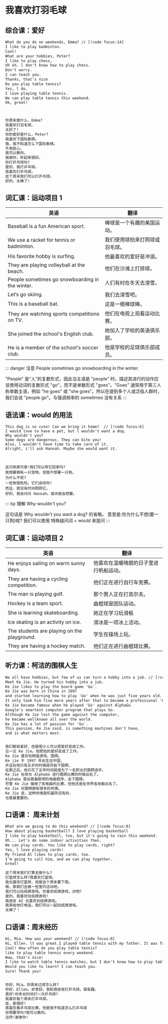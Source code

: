 # 我喜欢打羽毛球

## 综合课：爱好

```txt
What do you do on weekends, Emma? // [!code focus:14]
I like to play badminton.
Cool!
What are your hobbies, Peter?
I like to play chess,
Uh oh. l don't know how to play chess.
Don't worry.
I can teach you.
Thanks, that's nice
Do you play table tennis?
Yes, l do.
I love playing table tennis.
We can play table tennis this weekend.
Ok, great!



你周末做什么，Emma?
我喜欢打羽毛球。
太好了!
你的爱好是什么，Peter?
我喜欢下国际象棋。
哦，我不知道怎么下国际象棋。
不用担心。
我可以教你。
谢谢你，听起来很好。
你打乒乓球吗?
是的，我打乒乓球。
我喜欢打乒乓球。
这个周末我们可以打乒乓球。
好的，太棒了!
```

## 词汇课：运动项目 1

| 英语                                            | 翻译                           |
| ----------------------------------------------- | ------------------------------ |
| Baseball is a fun American sport.               | 棒球是一个有趣的美国运动。     |
| We use a racket for tennis or badminton.        | 我们使用球拍来打网球或羽毛球。 |
| His favorite hobby is surfing.                  | 他最喜欢的爱好是冲浪。         |
| They are playing volleyball at the beach.       | 他们在沙滩上打排球。           |
| People sometimes go snowboarding in the winter. | 人们有时在冬天去滑雪。         |
| Let‘s go skiing.                                | 我们去滑雪吧。                 |
| This is a baseball bat.                         | 这是一根棒球棒。               |
| They are watching sports competitions on TV.    | 他们在电视上观看运动比赛。     |
| She joined the school's English club.           | 她加入了学校的英语俱乐部。     |
| He is a member of the school's soccer club.     | 他是学校的足球俱乐部成员。     |

::: danger 注意
People sometimes go snowboarding in the winter.

"People" 是“人”的复数形式，因此当主语是 "people" 时，描述其进行的动作应该使用动词的复数形式 "go"，而不是单数形式 "goes"。"Goes" 通常用于第三人称单数主语，例如 "he goes" 或 "she goes"。所以在提到多个人或泛指人群时，我们会说 "people go"。与强调频率的 sometimes 没有关系
:::

## 语法课：would 的用法

```text
This dog is so cute! Can we bring it home?  // [!code focus:6]
I would love to have a pet, but l wouldn't want a dog.
Why wouldn't you?
Some dogs are dangerous. They can bite you!
Also, l wouldn't have time to take care of it.
Alright, i'll ask Hannah. Maybe she would want it.



这只狗真可爱!我们可以带它回家吗?
我想要拥有一只宠物，但我不想要一只狗。
为什么不呢?
一些狗很危险。它们会咬你!
而且，我没有时间照顾它。
好的，我会问问 Hannah。或许她会想要。
```

::: tip 理解
Why wouldn't you?

这句话是 Why wouldn't you want a dog? 的省略。
意思是:你为什么不想(要一只狗)呢?
我们可以使用 特殊疑问词 + would 来提问
:::

## 词汇课：运动项目 2

| 英语                                        | 翻译                                   |
| ------------------------------------------- | -------------------------------------- |
| He enjoys sailing on warm sunny days.       | 他喜欢在温暖晴朗的日子里进行帆船运动。 |
| They are having a cycling competition.      | 他们正在进行自行车竞赛。               |
| The man is playing golf.                    | 那个男人正在打高尔夫。                 |
| Hockey is a team sport.                     | 曲棍球是团队运动。                     |
| She is learning skateboarding.              | 她正在学习玩滑板                       |
| Ice skating is an activity on ice.          | 滑冰是一项冰上活动。                   |
| The students are playing on the playground. | 学生在操场上玩。                       |
| They are having a hockey match.             | 他们正在进行曲棍球比赛。               |

## 听力课：柯洁的围棋人生

```txt
We all have hobbies, but few of us can turn a hobby into a job. // [!code focus:13]
Meet Ke Jie. He turned his hobby into a job.
Ke Jie likes to play the board game 'Go'.
Ke Jie was born in China in 1997
and started learning how to play 'Go' when he was just five years old.
It only took him five more years after that to become a professional 'Go' player.
Ke Jie became famous when he played 'Go' against AlphaGo.
Google's smartest computer program that plays Go.
Although Ke Jie lost the game against the computer,
he became wellknown all over the world.
Ke Jie has a lot of passion for 'Go'.
This passion, Ke Jie said, is something machines don't have,
and is what matters most.


我们都有爱好，但是很少人可以把爱好变成工作。
见一见 Ke Jie。他把他的爱好变成了工作。
Ke Jie 喜欢玩棋盘游戏，围棋。
Ke jie 于 1997 年出生在中国，
并且在他只有五岁的时候就开始下围棋。
在那之后，他只花了五年时间就成为了一名职业的围棋选手。
Ke Jie 在他与 AlphaGo 进行围棋比赛的时候出名了。
AlphaGo 是谷歌最聪明的电脑程序，会下围棋。
尽管 Ke Jie 输掉了和电脑的比赛，但他还是在世界各地都出名了。
Ke Jie 对围棋拥有很多的热情。
Ke Jie 说，这种热情是机器所没有的，
也是最重要的。
```

## 口语课： 周末计划

```txt
What are we going to do this weekend? // [!code focus:8]
How about playing basketball? I love playing basketball
I like to play basketball, too, but it's going to rain this weekend.
Oh... Let's do some indoor activities then.
We can play cards. You like to play cards, right?
Yes, l love playing cards!
My friend Al likes to play cards, too.
I’m going to call him, and we can play together.
Great!

这个周末我们打算去做什么?
打篮球怎么样?我喜欢打篮球。
我也喜欢打篮球，但是这个周末要下雨。
哦，那我们去做一些室内活动吧。
我们可以玩纸牌游戏。你喜欢纸牌游戏，对吧?
是的，我喜欢玩纸牌游戏!
我朋友 AI 也喜欢玩纸牌游戏。
我来给他打电话，我们可以一起玩纸牌游戏。
太棒了！
```

## 口语课：周末经历

```txt
Hi, Mia. How was your weekend? // [!code focus:8]
Hi, Ellen. lt was great.I played table tennis with my father. It was fun.
Cool! How often do you play table tennis?
like to play table tennis every weekend.
Wow, that's nice!
I like to watch table tennis matches, but I don't know how to play table tennis.
Would you like to learn? I can teach you.
Sure! Thank you!


你好，Mia。你周末过得怎么样?
你好，Ellen。非常好。我和我爸爸打乒乓球。很有趣。
真好!你多长时间打一次乒乓球?
我喜欢每个周未打乒乓球。
哇，那很好!
我喜欢看乒乓球比赛，但是我不知道怎么打乒乓球
你想要学吗?我可以教你。
当然!谢谢你!
```
